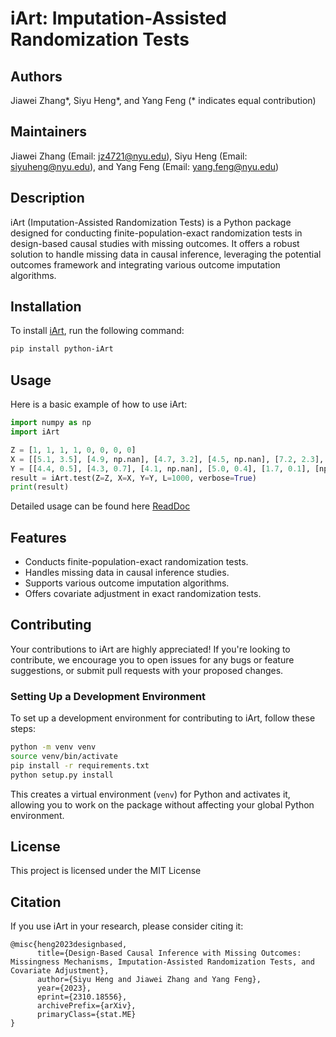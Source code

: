 # iArt: Imputation-Assisted Randomization Tests

## Authors

Jiawei Zhang*, Siyu Heng*, and Yang Feng (* indicates equal contribution)

## Maintainers

Jiawei Zhang (Email: jz4721@nyu.edu), Siyu Heng (Email: siyuheng@nyu.edu), and Yang Feng (Email: yang.feng@nyu.edu)

## Description

iArt (Imputation-Assisted Randomization Tests) is a Python package designed for conducting finite-population-exact randomization tests in design-based causal studies with missing outcomes. It offers a robust solution to handle missing data in causal inference, leveraging the potential outcomes framework and integrating various outcome imputation algorithms.

## Installation

To install [iArt](https://pypi.org/project/python-iArt/), run the following command:

```bash
pip install python-iArt
```

## Usage

Here is a basic example of how to use iArt:

```python
import numpy as np
import iArt

Z = [1, 1, 1, 1, 0, 0, 0, 0]
X = [[5.1, 3.5], [4.9, np.nan], [4.7, 3.2], [4.5, np.nan], [7.2, 2.3], [8.6, 3.1], [6.0, 3.6], [8.4, 3.9]]
Y = [[4.4, 0.5], [4.3, 0.7], [4.1, np.nan], [5.0, 0.4], [1.7, 0.1], [np.nan, 0.2], [1.4, np.nan], [1.7, 0.4]]
result = iArt.test(Z=Z, X=X, Y=Y, L=1000, verbose=True)
print(result)
```
Detailed usage can be found here [ReadDoc](https://iart.readthedocs.io/en/latest/)

## Features

- Conducts finite-population-exact randomization tests.
- Handles missing data in causal inference studies.
- Supports various outcome imputation algorithms.
- Offers covariate adjustment in exact randomization tests.


## Contributing

Your contributions to iArt are highly appreciated! If you're looking to contribute, we encourage you to open issues for any bugs or feature suggestions, or submit pull requests with your proposed changes. 

### Setting Up a Development Environment

To set up a development environment for contributing to iArt, follow these steps:

```bash
python -m venv venv
source venv/bin/activate 
pip install -r requirements.txt
python setup.py install
```
This creates a virtual environment (`venv`) for Python and activates it, allowing you to work on the package without affecting your global Python environment.

## License
This project is licensed under the MIT License

## Citation
If you use iArt in your research, please consider citing it:

```code
@misc{heng2023designbased,
      title={Design-Based Causal Inference with Missing Outcomes: Missingness Mechanisms, Imputation-Assisted Randomization Tests, and Covariate Adjustment}, 
      author={Siyu Heng and Jiawei Zhang and Yang Feng},
      year={2023},
      eprint={2310.18556},
      archivePrefix={arXiv},
      primaryClass={stat.ME}
}
```
